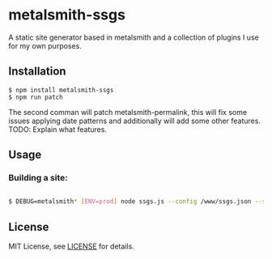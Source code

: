 # metalsmith-ssgs

A static site generator based in metalsmith and a collection of plugins I use for my own purposes.

## Installation

```
$ npm install metalsmith-ssgs
$ npm run patch
```

The second comman will patch metalsmith-permalink, this will fix some issues applying
date patterns and additionally will add some other features.
TODO: Explain what features.

## Usage

### Building a site:

```bash

$ DEBUG=metalsmith* [ENV=prod] node ssgs.js --config /www/ssgs.json --server

```

## License

MIT License, see [LICENSE](https://github.com/ahdiaz/metalsmith-ssgs/blob/master/LICENSE.md) for details.

